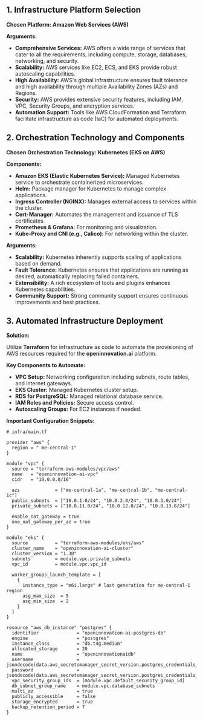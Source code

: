 ## 1. Infrastructure Platform Selection

**Chosen Platform:** **Amazon Web Services (AWS)**

**Arguments:**

- **Comprehensive Services:** AWS offers a wide range of services that cater to all the requirements, including compute, storage, databases, networking, and security.
- **Scalability:** AWS services like EC2, ECS, and EKS provide robust autoscaling capabilities.
- **High Availability:** AWS's global infrastructure ensures fault tolerance and high availability through multiple Availability Zones (AZs) and Regions.
- **Security:** AWS provides extensive security features, including IAM, VPC, Security Groups, and encryption services.
- **Automation Support:** Tools like AWS CloudFormation and Terraform facilitate infrastructure as code (IaC) for automated deployments.



## 2. Orchestration Technology and Components

**Chosen Orchestration Technology:** **Kubernetes (EKS on AWS)**

**Components:**

- **Amazon EKS (Elastic Kubernetes Service):** Managed Kubernetes service to orchestrate containerized microservices.
- **Helm:** Package manager for Kubernetes to manage complex applications.
- **Ingress Controller (NGINX):** Manages external access to services within the cluster.
- **Cert-Manager:** Automates the management and issuance of TLS certificates.
- **Prometheus & Grafana:** For monitoring and visualization.
- **Kube-Proxy and CNI (e.g., Calico):** For networking within the cluster.

**Arguments:**

- **Scalability:** Kubernetes inherently supports scaling of applications based on demand.
- **Fault Tolerance:** Kubernetes ensures that applications are running as desired, automatically replacing failed containers.
- **Extensibility:** A rich ecosystem of tools and plugins enhances Kubernetes capabilities.
- **Community Support:** Strong community support ensures continuous improvements and best practices.



## 3. Automated Infrastructure Deployment

**Solution:**

Utilize **Terraform** for infrastructure as code to automate the provisioning of AWS resources required for the **openinnovation.ai** platform.

**Key Components to Automate:**

- **VPC Setup:** Networking configuration including subnets, route tables, and internet gateways.
- **EKS Cluster:** Managed Kubernetes cluster setup.
- **RDS for PostgreSQL:** Managed relational database service.
- **IAM Roles and Policies:** Secure access control.
- **Autoscaling Groups:** For EC2 instances if needed.

**Important Configuration Snippets:**

```hcl
# infra/main.tf

provider "aws" {
  region = " me-central-1"
}

module "vpc" {
  source = "terraform-aws-modules/vpc/aws"
  name   = "openinnovation-ai-vpc"
  cidr   = "10.0.0.0/16"

  azs             = ["me-central-1a", "me-central-1b", "me-central-1c"]
  public_subnets  = ["10.0.1.0/24", "10.0.2.0/24", "10.0.3.0/24"]
  private_subnets = ["10.0.11.0/24", "10.0.12.0/24", "10.0.13.0/24"]

  enable_nat_gateway = true
  one_nat_gateway_per_az = true
}

module "eks" {
  source          = "terraform-aws-modules/eks/aws"
  cluster_name    = "openinnovation-ai-cluster"
  cluster_version = "1.30"
  subnets         = module.vpc.private_subnets
  vpc_id          = module.vpc.vpc_id

  worker_groups_launch_template = [
    {
      instance_type = "m6i.large" # last generation for me-central-1 region
      asg_max_size  = 5
      asg_min_size  = 2
    }
  ]
}

resource "aws_db_instance" "postgres" {
  identifier              = "openinnovation-ai-postgres-db"
  engine                  = "postgres"
  instance_class          = "db.t4g.medium"
  allocated_storage       = 20
  name                    = "openinnovationaidb"
  username                = jsondecode(data.aws_secretsmanager_secret_version.postgres_credentials_version.secret_string).username
  password                = jsondecode(data.aws_secretsmanager_secret_version.postgres_credentials_version.secret_string).password
  vpc_security_group_ids  = [module.vpc.default_security_group_id]
  db_subnet_group_name    = module.vpc.database_subnets
  multi_az                = true
  publicly_accessible     = false
  storage_encrypted       = true
  backup_retention_period = 7
}